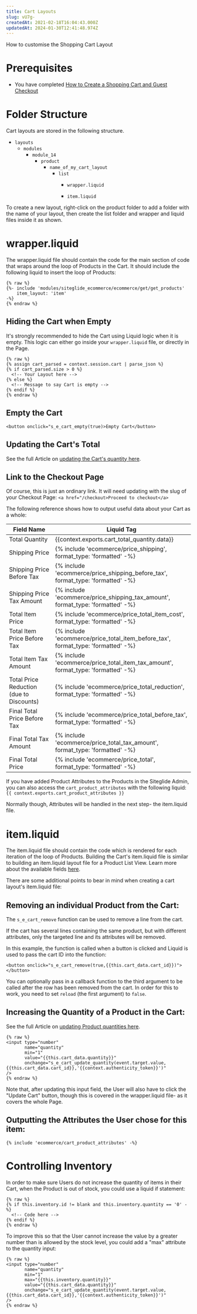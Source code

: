 ```yaml
---
title: Cart Layouts
slug: vU7g-
createdAt: 2021-02-18T16:04:43.000Z
updatedAt: 2024-01-30T12:41:48.974Z
---
```


How to customise the Shopping Cart Layout

# Prerequisites

*   You have completed [How to Create a Shopping Cart and Guest Checkout](https://help.siteglide.com/article/163-how-to-set-up-a-shopping-cart-and-guest-checkout-tutorial)

# Folder Structure

Cart layouts are stored in the following structure.

*   `layouts`
    *   `modules`
        *   `module_14`
            *   `product`
                *   `name_of_my_cart_layout`
                    *   `list`
                        *   `wrapper.liquid`

                        *   `item.liquid`

To create a new layout, right-click on the product folder to add a folder with the name of your layout, then create the list folder and wrapper and liquid files inside it as shown.

# wrapper.liquid

The wrapper.liquid file should contain the code for the main section of code that wraps around the loop of Products in the Cart. It should include the following liquid to insert the loop of Products:

```liquid
{% raw %}
{%- include 'modules/siteglide_ecommerce/ecommerce/get/get_products'
    item_layout: 'item' 
-%}
{% endraw %}
```

## Hiding the Cart when Empty

It's strongly recommended to hide the Cart using Liquid logic when it is empty. This logic can either go inside your `wrapper.liquid` file, or directly in the Page.&#x20;

```liquid
{% raw %}
{% assign cart_parsed = context.session.cart | parse_json %}
{% if cart_parsed.size > 0 %}
  <!-- Your Layout here -->
{% else %}
  <!-- Message to say Cart is empty -->
{% endif %}
{% endraw %}
```

## Empty the Cart

`<button onclick="s_e_cart_empty(true)>Empty Cart</button>`

## Updating the Cart's Total 

See the full Article on [updating the Cart's quantity here](https://developers.siteglide.com/updating-the-quantity-of-items-in-the-cart).

## Link to the Checkout Page

Of course, this is just an ordinary link. It will need updating with the slug of your Checkout Page: `<a href="/checkout>Proceed to checkout</a>`

The following reference shows how to output useful data about your Cart as a whole:

| **Field Name**                           | **Liquid Tag**                                                                        |
| ---------------------------------------- | ------------------------------------------------------------------------------------- |
| Total Quantity                           | {{context.exports.cart\_total\_quantity.data}}                                        |
| Shipping Price                           | {% include 'ecommerce/price\_shipping', format\_type: 'formatted' -%}                 |
| Shipping Price Before Tax                | {% include 'ecommerce/price\_shipping\_before\_tax', format\_type: 'formatted' -%}    |
| Shipping Price Tax Amount                | {% include 'ecommerce/price\_shipping\_tax\_amount', format\_type: 'formatted' -%}    |
| Total Item Price                         | {% include 'ecommerce/price\_total\_item\_cost', format\_type: 'formatted' -%}        |
| Total Item Price Before Tax              | {% include 'ecommerce/price\_total\_item\_before\_tax', format\_type: 'formatted' -%} |
| Total Item Tax Amount                    | {% include 'ecommerce/price\_total\_item\_tax\_amount', format\_type: 'formatted' -%} |
| Total Price Reduction (due to Discounts) | {% include 'ecommerce/price\_total\_reduction', format\_type: 'formatted' -%}         |
| Final Total Price Before Tax             | {% include 'ecommerce/price\_total\_before\_tax', format\_type: 'formatted' -%}       |
| Final Total Tax Amount                   | {% include 'ecommerce/price\_total\_tax\_amount', format\_type: 'formatted' -%}       |
| Final Total Price                        | {% include 'ecommerce/price\_total', format\_type: 'formatted' -%}                    |

If you have added Product Attributes to the Products in the Siteglide Admin, you can also access the `cart_product_attributes` with the following liquid: `{{ context.exports.cart_product_attributes }}`

Normally though, Attributes will be handled in the next step- the item.liquid file.

# item.liquid

The item.liquid file should contain the code which is rendered for each iteration of the loop of Products. Building the Cart's item.liquid file is similar to building an item.liquid layout file for a Product List View. Learn more about the available fields [here](https://developers.siteglide.com/liquid-reference-for-product-and-attribute-layouts).

There are some additional points to bear in mind when creating a cart layout's item.liquid file:

## Removing an individual Product from the Cart:

The `s_e_cart_remove` function can be used to remove a line from the cart.

If the cart has several lines containing the same product, but with different attributes, only the targeted line and its attributes will be removed.

In this example, the function is called when a button is clicked and Liquid is used to pass the cart ID into the function:

`<button onclick="s_e_cart_remove(true,{{this.cart_data.cart_id}})"></button>`

You can optionally pass in a callback function to the third argument to be called after the row has been removed from the cart. In order for this to work, you need to set `reload` (the first argument) to `false`.

## Increasing the Quantity of a Product in the Cart:

See the full Article on [updating Product quantities here](https://developers.siteglide.com/updating-the-quantity-of-items-in-the-cart).

```liquid
{% raw %}
<input type="number" 
       name="quantity" 
       min="1" 
       value="{{this.cart_data.quantity}}" 
       onchange="s_e_cart_update_quantity(event.target.value,{{this.cart_data.cart_id}},'{{context.authenticity_token}}')"
/>
{% endraw %}
```

Note that, after updating this input field, the User will also have to click the "Update Cart" button, though this is covered in the wrapper.liquid file- as it covers the whole Page.

## Outputting the Attributes the User chose for this item:

`{% include 'ecommerce/cart_product_attributes' -%}`

# Controlling Inventory

In order to make sure Users do not increase the quantity of items in their Cart, when the Product is out of stock, you could use a liquid if  statement:

```liquid
{% raw %}
{% if this.inventory.id != blank and this.inventory.quantity == '0' -%}
  <!-- Code here -->
{% endif %}
{% endraw %}
```

To improve this so that the User cannot increase the value by a greater number than is allowed by the stock level, you could add a "max" attribute to the quantity input:

```liquid
{% raw %}
<input type="number" 
       name="quantity" 
       min="1" 
       max="{{this.inventory.quantity}}" 
       value="{{this.cart_data.quantity}}" 
       onchange="s_e_cart_update_quantity(event.target.value,{{this.cart_data.cart_id}},'{{context.authenticity_token}}')"
/>
{% endraw %}
```
